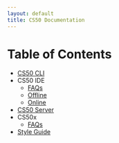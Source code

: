 ```yaml
---
layout: default
title: CS50 Documentation
---
```


# Table of Contents

- [CS50 CLI](cli)
- CS50 IDE
  - [FAQs](ide/faqs)
  - [Offline](ide/offline)
  - [Online](ide)
- [CS50 Server](server)
- CS50x
  - [FAQs](cs50x/faqs)
- [Style Guide](style)
